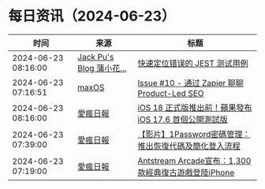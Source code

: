 ﻿# 每日资讯（2024-06-23）

|时间|来源|标题|
|---|---|---|
|2024-06-23 08:16:00|[Jack Pu's Blog 蒲小花...](https://www.jackpu.com/rss/)|[快速定位错误的 JEST 测试用例](https://www.jackpu.com/kuai-su-ding-wei-cuo-wu-de-jest-ce-shi-yong-li/)|
|2024-06-23 07:16:51|[maxOS](https://maxoxo.me/rss/)|[Issue #10 - 通过 Zapier 聊聊 Product-Led SEO](https://maxoxo.me/issue-10-zapier-and-product-led-seo/)|
|2024-06-23 08:16:00|[愛瘋日報](http://www.iphonetaiwan.org/feeds/posts/default)|[iOS 18 正式版推出前！蘋果發布 iOS 17.6 首個公開測試版](https://www.iphonetaiwan.org/2024/06/apple-ios-17-6-public-beta-update.html)|
|2024-06-23 07:39:00|[愛瘋日報](http://www.iphonetaiwan.org/feeds/posts/default)|[【影片】1Password密碼管理：推出恢復代碼及簡化登入流程](https://www.iphonetaiwan.org/2024/06/1password-recovery-codes.html)|
|2024-06-23 07:19:00|[愛瘋日報](http://www.iphonetaiwan.org/feeds/posts/default)|[Antstream Arcade宣布：1,300款經典復古遊戲登陸iPhone](https://www.iphonetaiwan.org/2024/06/antstream-arcade-launch-iphone-ipad.html)|

